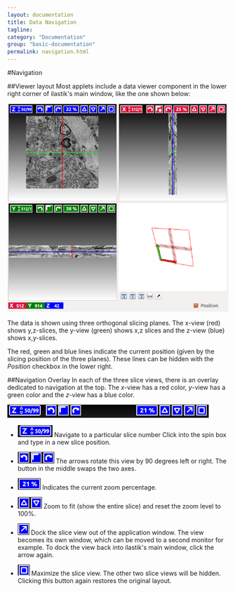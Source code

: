 ```yaml
---
layout: documentation
title: Data Navigation 
tagline: 
category: "Documentation"
group: "basic-documentation"
permalink: navigation.html
---
```

#Navigation 

##Viewer layout 
Most applets include a data viewer component in the lower right corner
of ilastik's main window, like the one shown below:

![](screenshots/volumina-view.png)

The data is shown using three orthogonal slicing planes. The
x-view (red) shows y,z-slices, the
y-view (green) shows x,z slices and the
z-view (blue) shows x,y-slices.

The red, green and blue lines indicate the current position
(given by the slicing position of the three planes). These lines
can be hidden with the _Position_ checkbox in the lower right.

##Navigation Overlay
In each of the three slice views, there is an overlay dedicated
to navigation at the top. The
_x_-view has a red color, 
_y_-view has a green color and the
_z_-view has a blue color.

![](screenshots/hud.png)

* ![](screenshots/hud_00.png)
  Navigate to a particular slice number
  Click into the spin box and type in a new slice
  position.
  
* ![](screenshots/hud_01.png)
  The arrows rotate this view by 90 degrees left or right.
  The button in the middle swaps the two axes.
  
* ![](screenshots/hud_02.png)
  Indicates the current zoom percentage.

* ![](screenshots/hud_03.png)
  Zoom to fit (show the entire slice) and reset the zoom level to
  100%.
  
* ![](screenshots/hud_04.png)
  Dock the slice view out of the application window. The view
  becomes its own window, which can be moved to a second monitor for example.
  To dock the view back into ilastik's main window, click the arrow again.
  
* ![](screenshots/hud_05.png)
  Maximize the slice view. The other two slice views will be hidden.
  Clicking this button again restores the original layout.
